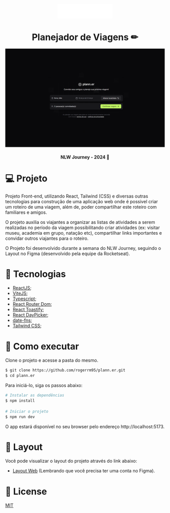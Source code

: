 <div align='center'>
  <img src="./public/logo.png" alt="Logo">
</div>

<h1 align='center'>
Planejador de Viagens ✏
</h1>

<div align='center'>
  <img src="./screenshot/web/home.PNG" alt="screenshot">
</div>

<h4 align='center'>
NLW Journey - 2024 🚀
</h4>

 # 💻 Projeto
  Projeto Front-end, utilizando React, Tailwind (CSS) e diversas outras tecnologias para construção de uma aplicação web onde é possivel criar um roteiro de uma viagem, além de, poder compartilhar este roteiro com familiares e amigos. 
  
  O projeto auxilia os viajantes a organizar as listas de atividades a serem realizadas no período da viagem possibilitando criar atividades (ex: visitar museu, academia em grupo, natação etc), compartilhar links importantes e convidar outros viajantes para o roteiro.

  O Projeto foi desenvolvido durante a semana do NLW Journey, seguindo o Layout no Figma (desenvolvido pela equipe da Rocketseat). 

# 🧪 Tecnologias

- [ReactJS](https://pt-br.reactjs.org/);
- [ViteJS](https://vitejs.dev/);
- [Typescript](https://www.typescriptlang.org/);
- [React Router Dom](https://v5.reactrouter.com/web/guides/quick-start);
- [React Toastify](https://www.npmjs.com/package/react-toastify);
- [React DayPicker](https://daypicker.dev);
- [date-fns](https://date-fns.org/docs/format);
- [Tailwind CSS](https://tailwindcss.com);

# 🚀 Como executar

Clone o projeto e acesse a pasta do mesmo.

```bash
$ git clone https://github.com/rogerrm95/plann.er.git
$ cd plann.er
```
Para iniciá-lo, siga os passos abaixo:
```bash
# Instalar as dependências
$ npm install

# Iniciar o projeto
$ npm run dev
```
O app estará disponível no seu browser pelo endereço http://localhost:5173.

# 🎨 Layout
Você pode visualizar o layout do projeto através do link abaixo:
- [Layout Web](https://www.figma.com/design/WOq6HVFNeKbwDPE61t142f/NLW-Journey-%E2%80%A2-Planejador-de-viagem-(Community)?node-id=0-1&t=FaZbUdjuS0zid6pH-0) (Lembrando que você precisa ter uma conta no Figma).

# 📃 License
[MIT](https://choosealicense.com/licenses/mit/)